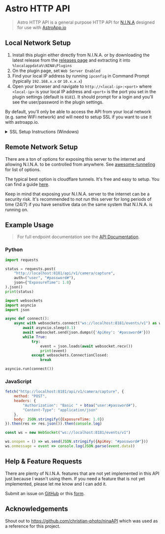 ﻿# Astro HTTP API

> Astro HTTP API is a general purpose HTTP API for [N.I.N.A](https://nighttime-imaging.eu/) designed for use with [AstroApp.io](https://astroapp.io/)

## Local Network Setup

1. Install this plugin either directly from N.I.N.A. or by downloading the latest release from the [releases page](https://github.com/sshh12/astro-app-nina-api/releases) and extracting it into `%localappdata%\NINA\Plugins`
2. On the plugin page, set `Web Server Enabled`
3. Find your local IP address by running `ipconfig` in Command Prompt (typically `192.168.x.x` or `10.x.x.x`)
4. Open your browser and navigate to `http://<local-ip>:<port>` where `<local-ip>` is your local IP address and `<port>` is the port you set in the plugin settings (default is `8181`). It should prompt for a login and you'll see the user/password in the plugin settings.

By default, you'll only be able to access the API from your local network (e.g. same WiFi network) and will need to setup SSL if you want to use it with astroapp.io.

<details>
<summary>SSL Setup Instructions (Windows)</summary>

To generate a self-signed SSL certificate using PowerShell:

1. Open PowerShell as Administrator and run:
```powershell
$cert = New-SelfSignedCertificate -DnsName "localhost" -CertStoreLocation "cert:\LocalMachine\My" -NotAfter (Get-Date).AddYears(10) -KeySpec KeyExchange

$pwd = ConvertTo-SecureString -String "YourPasswordHere" -Force -AsPlainText # Change this to your desired password

$path = "C:\Users\Shriv\Desktop\certificate.pfx" # Change this to the path you want to save the certificate to

Export-PfxCertificate -Cert $cert -FilePath $path -Password $pwd
```

2. Update the plugin settings with:
   - SSL Certificate Path: Path to the generated .pfx file (e.g., `C:\Users\Shriv\Desktop\certificate.pfx`)
   - SSL Certificate Password: The password you used in the PowerShell command (e.g., `YourPasswordHere`)

3. If you want to use this with astroapp.io, in Chrome, enable `chrome://flags/#allow-insecure-localhost` and restart.

Note: Self-signed certificates will show security warnings in browsers.

</details>

## Remote Network Setup

There are a ton of options for exposing this server to the internet and allowing N.I.N.A. to be controlled from anywhere. See [awesome-tunneling](https://github.com/anderspitman/awesome-tunneling) for list of options.

The typical best option is cloudflare tunnels. It's free and easy to setup. You can find a guide [here](https://developers.cloudflare.com/cloudflare-one/connections/connect-networks/get-started/create-remote-tunnel/).

Keep in mind that exposing your N.I.N.A. server to the internet can be a security risk. It's recommended to not run this server for long periods of time (24/7) if you have sensitive data on the same system that N.I.N.A. is running on.

## Example Usage

> For full endpoint documentation see the [API Documentation](https://github.com/sshh12/astro-app-nina-api/blob/main/API.md).

### Python

```python
import requests

status = requests.post(
    "http://localhost:8181/api/v1/camera/capture", 
    auth=("user", "#password#"), 
    json={"ExposureTime": 1.0}
).json()
print(status)
```

```python
import websockets
import asyncio
import json

async def connect():
    async with websockets.connect("ws://localhost:8181/events/v1") as websocket:
        await asyncio.sleep(0.1)
        await websocket.send(json.dumps({'ApiKey': '#password#'}))
        while True:
            try:
                event = json.loads(await websocket.recv())
                print(event)
            except websockets.ConnectionClosed:
                break

asyncio.run(connect())
```

### JavaScript

```javascript
fetch("http://localhost:8181/api/v1/camera/capture", {
    method: "POST",
    headers: {
        "Authorization": "Basic " + btoa("user:#password#"),
        "Content-Type": "application/json"
    },
    body: JSON.stringify({ExposureTime: 1.0})
}).then(res => res.json()).then(console.log)
```

```javascript
const ws = new WebSocket("ws://localhost:8181/events/v1")

ws.onopen = () => ws.send(JSON.stringify({ApiKey: "#password#"}))
ws.onmessage = event => console.log(JSON.parse(event.data))
```

## Help & Feature Requests

There are plenty of N.I.N.A. features that are not yet implemented in this API just because I wasn't using them. If you need a feature that is not yet implemented, please let me know and I can add it.

Submit an issue on [GitHub](https://github.com/sshh12/astro-app-nina-api/issues) or this [form](https://forms.gle/hiaKh3HRfVBYZxiu6).

## Acknowledgements

Shout out to https://github.com/christian-photo/ninaAPI which was used as a reference for this project.
